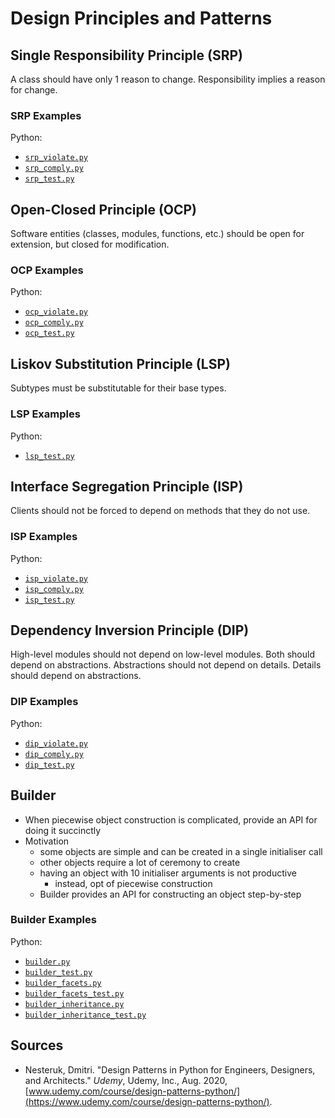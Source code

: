 # Design Principles and Patterns

## Single Responsibility Principle (SRP)

A class should have only 1 reason to change. Responsibility implies a reason for change.

### SRP Examples

Python:

- [`srp_violate.py`](python/src/srp/srp_violate.py)
- [`srp_comply.py`](python/src/srp/srp_comply.py)
- [`srp_test.py`](python/src/srp/srp_test.py)

## Open-Closed Principle (OCP)

Software entities (classes, modules, functions, etc.) should be open for extension, but closed for modification.

### OCP Examples

Python:

- [`ocp_violate.py`](python/src/ocp/ocp_violate.py)
- [`ocp_comply.py`](python/src/ocp/ocp_comply.py)
- [`ocp_test.py`](python/src/ocp/ocp_test.py)

## Liskov Substitution Principle (LSP)

Subtypes must be substitutable for their base types.

### LSP Examples

Python:

- [`lsp_test.py`](python/src/lsp/lsp_test.py)

## Interface Segregation Principle (ISP)

Clients should not be forced to depend on methods that they do not use.

### ISP Examples

Python:

- [`isp_violate.py`](python/src/isp/isp_violate.py)
- [`isp_comply.py`](python/src/isp/isp_comply.py)
- [`isp_test.py`](python/src/isp/isp_test.py)

## Dependency Inversion Principle (DIP)

High-level modules should not depend on low-level modules. Both should depend on abstractions. Abstractions should not depend on details. Details should depend on abstractions.

### DIP Examples

Python:

- [`dip_violate.py`](python/src/dip/dip_violate.py)
- [`dip_comply.py`](python/src/dip/dip_comply.py)
- [`dip_test.py`](python/src/dip/dip_test.py)

## Builder

- When piecewise object construction is complicated, provide an API for doing it succinctly
- Motivation
  - some objects are simple and can be created in a single initialiser call
  - other objects require a lot of ceremony to create
  - having an object with 10 initialiser arguments is not productive
    - instead, opt of piecewise construction
  - Builder provides an API for constructing an object step-by-step

### Builder Examples

Python:

- [`builder.py`](python/src/builder/builder.py)
- [`builder_test.py`](python/src/builder/builder_test.py)
- [`builder_facets.py`](python/src/builder/builder_facets.py)
- [`builder_facets_test.py`](python/src/builder/builder_facets_test.py)
- [`builder_inheritance.py`](python/src/builder/builder_inheritance.py)
- [`builder_inheritance_test.py`](python/src/builder/builder_inheritance_test.py)

## Sources

- Nesteruk, Dmitri. "Design Patterns in Python for Engineers, Designers, and Architects." _Udemy_, Udemy, Inc., Aug. 2020, [www.udemy.com/course/design-patterns-python/](https://www.udemy.com/course/design-patterns-python/).
